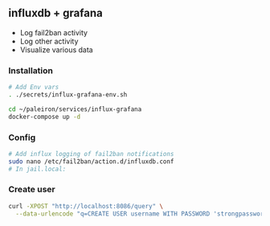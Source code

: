 ## influxdb + grafana
 - Log fail2ban activity
 - Log other activity
 - Visualize various data

### Installation
```bash
# Add Env vars
. ./secrets/influx-grafana-env.sh

cd ~/paleiron/services/influx-grafana
docker-compose up -d
```
### Config
```bash
# Add influx logging of fail2ban notifications
sudo nano /etc/fail2ban/action.d/influxdb.conf
# In jail.local:

```
### Create user
```bash
curl -XPOST "http://localhost:8086/query" \
  --data-urlencode "q=CREATE USER username WITH PASSWORD 'strongpassword' WITH ALL PRIVILEGES"
```